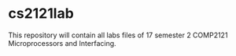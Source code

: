 # cs2121lab
This repository will contain all labs files of 17 semester 2 COMP2121 Microprocessors and Interfacing.

